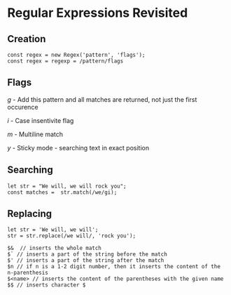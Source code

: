 #  Regular Expressions Revisited

## Creation

``` 
const regex = new Regex('pattern', 'flags');
const regex = regexp = /pattern/flags
```

## Flags
*g* - Add this pattern and all matches are returned, not just the first occurence

*i* - Case insentivite flag

*m* - Multiline match

*y* - Sticky mode - searching text in exact position

## Searching
```
let str = "We will, we will rock you";
const matches =  str.match(/we/gi);
```

## Replacing

```
let str = 'We will, we will';
str = str.replace(/we will/, 'rock you');
```

```
$&  // inserts the whole match
$` // inserts a part of the string before the match
$' // inserts a part of the string after the match
$n // if n is a 1-2 digit number, then it inserts the content of the n-parenthesis
$<name> // inserts the content of the parentheses with the given name
$$ // inserts character $
```